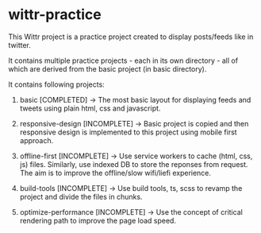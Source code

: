 # wittr-practice

This Wittr project is a practice project created to display posts/feeds like in twitter.

It contains multiple practice projects - each in its own directory - all of which are derived from the basic project (in basic directory).

It contains following projects:

1) basic [COMPLETED] -> The most basic layout for displaying feeds and tweets using plain html, css and javascript.

2) responsive-design [INCOMPLETE] -> Basic project is copied and then responsive design is implemented to this project using mobile first approach.

3) offline-first [INCOMPLETE] -> Use service workers to cache (html, css, js) files. Similarly, use indexed DB to store the reponses from request. The aim is to improve the offline/slow wifi/liefi experience.

4) build-tools [INCOMPLETE] -> Use build tools, ts, scss to revamp the project and divide the files in chunks.

5) optimize-performance [INCOMPLETE] -> Use the concept of critical rendering path to improve the page load speed.
